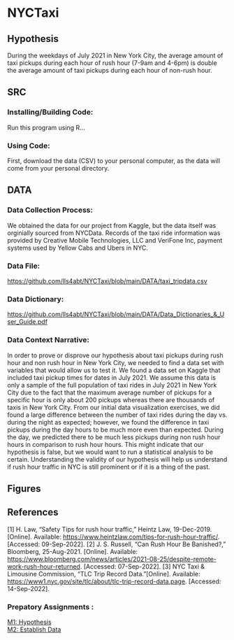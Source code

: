 # NYCTaxi

## Hypothesis
During the weekdays of July 2021 in New York City, the average amount of taxi pickups during each hour of rush hour (7-9am and 4-6pm) is double the average amount of taxi pickups during each hour of non-rush hour.

## SRC
### Installing/Building Code:
Run this program using R...

### Using Code:
First, download the data (CSV) to your personal computer, as the data will come from your personal directory.

## DATA
### Data Collection Process:

We obtained the data for our project from Kaggle, but the data itself was orginially sourced from NYCData. Records of the taxi ride information was provided by Creative Mobile Technologies, LLC and VeriFone Inc, payment systems used by Yellow Cabs and Ubers in NYC.

### Data File:
https://github.com/lls4abt/NYCTaxi/blob/main/DATA/taxi_tripdata.csv

### Data Dictionary:
https://github.com/lls4abt/NYCTaxi/blob/main/DATA/Data_Dictionaries_&_User_Guide.pdf

### Data Context Narrative:
In order to prove or disprove our hypothesis about taxi pickups during rush hour and non rush hour in New York City, we needed to find a data set with variables that would allow us to test it. We found a data set on Kaggle that included taxi pickup times for dates in July 2021. We assume this data is only a sample of the full population of taxi rides in July 2021 in New York City due to the fact that the maximum average number of pickups for a specific hour is only about 200 pickups whereas there are thousands of taxis in New York City. From our initial data visualization exercises, we did found a large difference between the number of taxi rides during the day vs. during the night as expected; however, we found the difference in taxi pickups during the day hours to be much more even than expected. During the day, we predicted there to be much less pickups during non rush hour hours in comparison to rush hour hours. This might indicate that our hypothesis is false, but we would want to run a statistical analysis to be certain. Understanding the validity of our hypothesis will help us understand if rush hour traffic in NYC is still prominent or if it is a thing of the past. 

## Figures

## References
[1] H. Law, “Safety Tips for rush hour traffic,” Heintz Law, 19-Dec-2019. [Online]. Available: https://www.heintzlaw.com/tips-for-rush-hour-traffic/. [Accessed: 09-Sep-2022]. 
[2] J. S. Russell, “Can Rush Hour Be Banished?,” Bloomberg, 25-Aug-2021. [Online]. Available: https://www.bloomberg.com/news/articles/2021-08-25/despite-remote-work-rush-hour-returned. [Accessed: 07-Sep-2022]. 
[3] NYC Taxi & Limousine Commission, “TLC Trip Record Data.”[Online]. Available: https://www1.nyc.gov/site/tlc/about/tlc-trip-record-data.page. [Accessed: 14-Sep-2022]. 

### Prepatory Assignments : 
<a href="https://github.com/lls4abt/NYCTaxi/files/9620518/MI1.Hypothesis.pdf">M1: Hypothesis</a> <br>
<a href="https://github.com/lls4abt/NYCTaxi/files/9620517/M2.pdf">M2: Establish Data</a>
